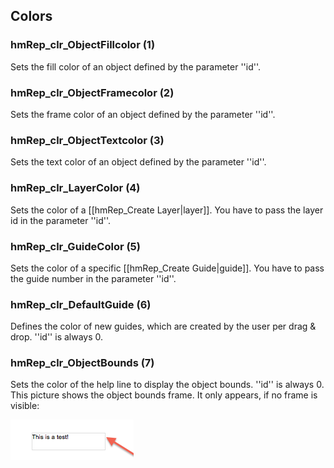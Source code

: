 ## Colors

### hmRep_clr_ObjectFillcolor (1)
Sets the fill color of an object defined by the parameter ''id''.

### hmRep_clr_ObjectFramecolor (2)
Sets the frame color of an object defined by the parameter ''id''.

### hmRep_clr_ObjectTextcolor (3)
Sets the text color of an object defined by the parameter ''id''.

### hmRep_clr_LayerColor (4)
Sets the color of a [[hmRep_Create Layer|layer]]. You have to pass the layer id in the parameter ''id''.

### hmRep_clr_GuideColor (5)
Sets the color of a specific [[hmRep_Create Guide|guide]]. You have to pass the guide number in the parameter ''id''.

### hmRep_clr_DefaultGuide (6)
Defines the color of new guides, which are created by the user per drag & drop. ''id'' is always 0.

### hmRep_clr_ObjectBounds (7)
Sets the color of the help line to display the object bounds. ''id'' is always 0.
This picture shows the object bounds frame. It only appears, if no frame is visible:

![objectBoundsFrame](../Pictures/objectBoundsFrame.png)
